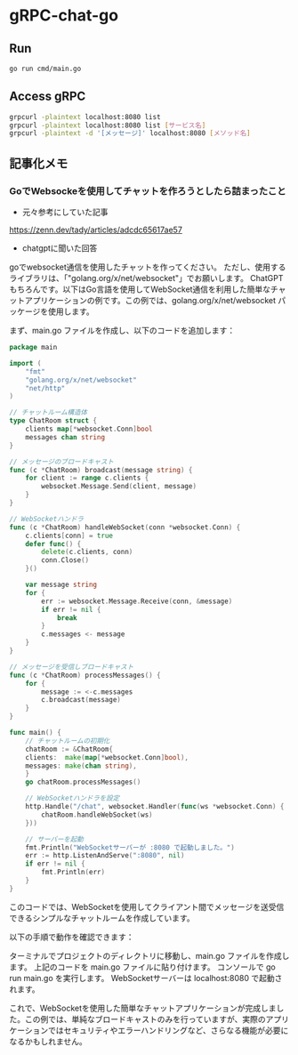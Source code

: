 # gRPC-chat-go

## Run

~~~bash
go run cmd/main.go
~~~

## Access gRPC

~~~bash
grpcurl -plaintext localhost:8080 list
grpcurl -plaintext localhost:8080 list [サービス名]
grpcurl -plaintext -d '[メッセージ]' localhost:8080 [メソッド名]
~~~

## 記事化メモ

### GoでWebsockeを使用してチャットを作ろうとしたら詰まったこと

- 元々参考にしていた記事

https://zenn.dev/tady/articles/adcdc65617ae57

- chatgptに聞いた回答

goでwebsocket通信を使用したチャットを作ってください。
ただし、使用するライブラリは、「"golang.org/x/net/websocket"」でお願いします。
ChatGPT
もちろんです。以下はGo言語を使用してWebSocket通信を利用した簡単なチャットアプリケーションの例です。この例では、golang.org/x/net/websocket パッケージを使用します。

まず、main.go ファイルを作成し、以下のコードを追加します：

~~~go
package main

import (
	"fmt"
	"golang.org/x/net/websocket"
	"net/http"
)

// チャットルーム構造体
type ChatRoom struct {
	clients map[*websocket.Conn]bool
	messages chan string
}

// メッセージのブロードキャスト
func (c *ChatRoom) broadcast(message string) {
	for client := range c.clients {
		websocket.Message.Send(client, message)
	}
}

// WebSocketハンドラ
func (c *ChatRoom) handleWebSocket(conn *websocket.Conn) {
	c.clients[conn] = true
	defer func() {
		delete(c.clients, conn)
		conn.Close()
	}()

	var message string
	for {
		err := websocket.Message.Receive(conn, &message)
		if err != nil {
			break
		}
		c.messages <- message
	}
}

// メッセージを受信しブロードキャスト
func (c *ChatRoom) processMessages() {
	for {
		message := <-c.messages
		c.broadcast(message)
	}
}

func main() {
	// チャットルームの初期化
	chatRoom := &ChatRoom{
    clients:  make(map[*websocket.Conn]bool),
	messages: make(chan string),
	}
	go chatRoom.processMessages()

	// WebSocketハンドラを設定
	http.Handle("/chat", websocket.Handler(func(ws *websocket.Conn) {
		chatRoom.handleWebSocket(ws)
	}))

	// サーバーを起動
	fmt.Println("WebSocketサーバーが :8080 で起動しました。")
	err := http.ListenAndServe(":8080", nil)
	if err != nil {
		fmt.Println(err)
	}
}
~~~

このコードでは、WebSocketを使用してクライアント間でメッセージを送受信できるシンプルなチャットルームを作成しています。

以下の手順で動作を確認できます：

ターミナルでプロジェクトのディレクトリに移動し、main.go ファイルを作成します。
上記のコードを main.go ファイルに貼り付けます。
コンソールで go run main.go を実行します。
WebSocketサーバーは localhost:8080 で起動されます。

これで、WebSocketを使用した簡単なチャットアプリケーションが完成しました。この例では、単純なブロードキャストのみを行っていますが、実際のアプリケーションではセキュリティやエラーハンドリングなど、さらなる機能が必要になるかもしれません。
